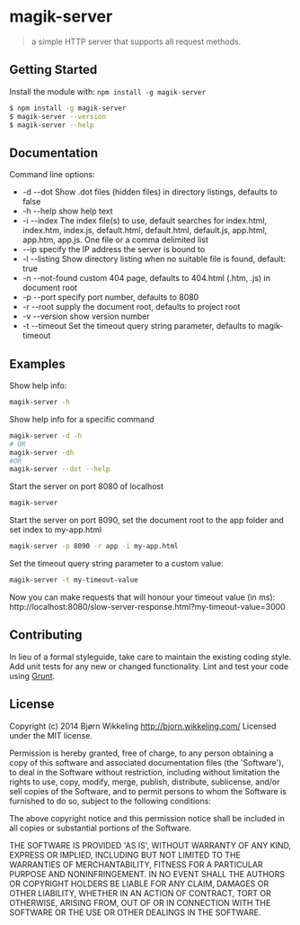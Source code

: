 # magik-server

> a simple HTTP server that supports all request methods.


## Getting Started

Install the module with: `npm install -g magik-server`

```sh
$ npm install -g magik-server
$ magik-server --version
$ magik-server --help
```


## Documentation

Command line options:
* -d --dot         Show .dot files (hidden files) in directory listings, defaults to false
* -h --help        show help text
* -i --index       The index file(s) to use, default searches for index.html,
                   index.htm, index.js, default.html, default.html, default.js,
                   app.html, app.htm, app.js. One file or a comma delimited list
*    --ip          specify the IP address the server is bound to
* -l --listing     Show directory listing when no suitable file is found, default: true
* -n --not-found   custom 404 page, defaults to 404.html (.htm, .js) in document root
* -p --port        specify port number, defaults to 8080
* -r --root        supply the document root, defaults to project root
* -v --version     show version number
* -t --timeout     Set the timeout query string parameter, defaults to magik-timeout


## Examples

Show help info:
```sh
magik-server -h
```

Show help info for a specific command
```sh
magik-server -d -h
# OR
magik-server -dh
#OR
magik-server --dot --help
```

Start the server on port 8080 of localhost
```sh
magik-server
```

Start the server on port 8090, set the document root to the app folder and set index to my-app.html
```sh
magik-server -p 8090 -r app -i my-app.html
```

Set the timeout query string parameter to a custom value:
```sh
magik-server -t my-timeout-value
```
Now you can make requests that will honour your timeout value (in ms):
http://localhost:8080/slow-server-response.html?my-timeout-value=3000

## Contributing

In lieu of a formal styleguide, take care to maintain the existing coding style.
Add unit tests for any new or changed functionality. Lint and test your code using [Grunt](http://gruntjs.com).


## License

Copyright (c) 2014 Bjørn Wikkeling http://bjorn.wikkeling.com/
Licensed under the MIT license.

Permission is hereby granted, free of charge, to any person obtaining a copy of this software and associated documentation files (the 'Software'), to deal in the Software without restriction, including without limitation the rights to use, copy, modify, merge, publish, distribute, sublicense, and/or sell copies of the Software, and to permit persons to whom the Software is furnished to do so, subject to the following conditions:

The above copyright notice and this permission notice shall be included in all copies or substantial portions of the Software.

THE SOFTWARE IS PROVIDED 'AS IS', WITHOUT WARRANTY OF ANY KIND, EXPRESS OR IMPLIED, INCLUDING BUT NOT LIMITED TO THE WARRANTIES OF MERCHANTABILITY, FITNESS FOR A PARTICULAR PURPOSE AND NONINFRINGEMENT. IN NO EVENT SHALL THE AUTHORS OR COPYRIGHT HOLDERS BE LIABLE FOR ANY CLAIM, DAMAGES OR OTHER LIABILITY, WHETHER IN AN ACTION OF CONTRACT, TORT OR OTHERWISE, ARISING FROM, OUT OF OR IN CONNECTION WITH THE SOFTWARE OR THE USE OR OTHER DEALINGS IN THE SOFTWARE.
